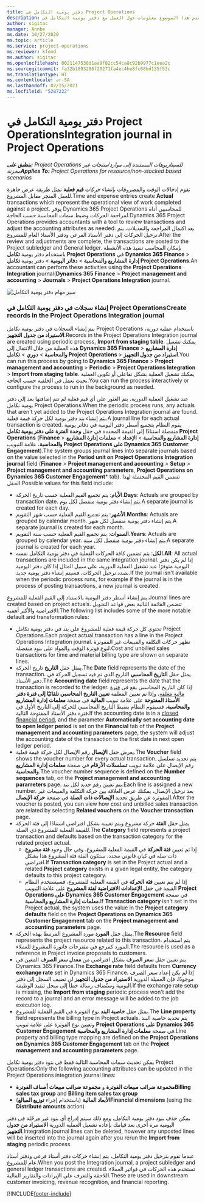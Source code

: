 ```yaml
---
title: دفتر يومية التكامل في Project Operations
description: يقدم هذا الموضوع معلومات حول العمل مع دفتر يومية التكامل في Project Operations.
author: sigitac
manager: Annbe
ms.date: 10/27/2020
ms.topic: article
ms.service: project-operations
ms.reviewer: kfend
ms.author: sigitac
ms.openlocfilehash: 0021147530d1aa9f82cc54ca8c92b9977c1eea2c
ms.sourcegitcommit: fa32b1893286f20271fa4ec4be8fc68bd135f53c
ms.translationtype: HT
ms.contentlocale: ar-SA
ms.lasthandoff: 02/15/2021
ms.locfileid: "5287222"
---
```

# <a name="integration-journal-in-project-operations"></a><span data-ttu-id="9dd32-103">دفتر يومية التكامل في Project Operations</span><span class="sxs-lookup"><span data-stu-id="9dd32-103">Integration journal in Project Operations</span></span>

<span data-ttu-id="9dd32-104">_**ينطبق على:** Project Operations للسيناريوهات المستندة إلى موارد/منتجات غير مخزنة‬_</span><span class="sxs-lookup"><span data-stu-id="9dd32-104">_**Applies To:** Project Operations for resource/non-stocked based scenarios_</span></span>

<span data-ttu-id="9dd32-105">تقوم إدخالات الوقت والمصروفات بإنشاء حركات **قيم فعلية** تمثل طريقة عرض جاهزة للعمل المنجز مقابل المشروع.</span><span class="sxs-lookup"><span data-stu-id="9dd32-105">Time and expense entries create **Actual** transactions which represent the operational view of work completed against a project.</span></span> <span data-ttu-id="9dd32-106">يوفر Dynamics 365 Project Operations للمحاسبين أداة لمراجعة الحركات وضبط سمات المحاسبة حسب الحاجة.</span><span class="sxs-lookup"><span data-stu-id="9dd32-106">Dynamics 365 Project Operations provides accountants with a tool to review transactions and adjust the accounting attributes as needed.</span></span> <span data-ttu-id="9dd32-107">بعد اكتمال المراجعة والتعديلات، يتم ترحيل الحركات إلى دفتر الأستاذ الفرعي ودفتر الأستاذ العام للمشروع.</span><span class="sxs-lookup"><span data-stu-id="9dd32-107">After the review and adjustments are complete, the transactions are posted to the Project subledger and General ledger.</span></span> <span data-ttu-id="9dd32-108">بإمكان المحاسب تنفيذ هذه الأنشطة باستخدام دفتر يومية **تكامل Project Operations** في **Dynamics 365 Finance** > **إدارة المشاريع والمحاسبة** > **دفاتر اليومية** >  دفتر يومية **تكامل Project Operations**.</span><span class="sxs-lookup"><span data-stu-id="9dd32-108">An accountant can perform these activities using the **Project Operations Integration** journal(**Dynamics 365 Finance** > **Project management and accounting** > **Journals** > **Project Operations Integration** journal.</span></span>

![سير مهام دفتر يومية التكامل](./media/IntegrationJournal.png)

### <a name="create-records-in-the-project-operations-integration-journal"></a><span data-ttu-id="9dd32-110">إنشاء سجلات في دفتر يومية التكامل في Project Operations</span><span class="sxs-lookup"><span data-stu-id="9dd32-110">Create records in the Project Operations Integration journal</span></span>

<span data-ttu-id="9dd32-111">يتم إنشاء السجلات في دفتر يومية تكامل Project Operations باستخدام عملية دورية، **الاستيراد من جدول التجهيز**.</span><span class="sxs-lookup"><span data-stu-id="9dd32-111">Records in the Project Operations Integration journal are created using periodic process, **Import from staging table**.</span></span> <span data-ttu-id="9dd32-112">يمكنك تشغيل هذه العملية من خلال الانتقال إلى **Dynamics 365 Finance** > **إدارة المشاريع والمحاسبة** > **دوري** > **تكامل Project Operations** > **استيراد من جدول التجهيز**.</span><span class="sxs-lookup"><span data-stu-id="9dd32-112">You can run this process by going to **Dynamics 365 Finance** > **Project management and accounting** > **Periodic** > **Project Operations Integration** > **Import from staging table**.</span></span> <span data-ttu-id="9dd32-113">يمكنك تشغيل العملية بشكل تفاعلي أو تكوين العملية بحيث تعمل في الخلفية حسب الحاجة.</span><span class="sxs-lookup"><span data-stu-id="9dd32-113">You can run the process interactively or configure the process to run in the background as needed.</span></span>

<span data-ttu-id="9dd32-114">عند تشغيل العملية الدورية، يتم العثور على أي قيم فعلية لم تتم إضافتها بعد إلى دفتر يومية تكامل Project Operations.</span><span class="sxs-lookup"><span data-stu-id="9dd32-114">When the periodic process runs, any actuals that aren't yet added to the Project Operations Integration journal are found.</span></span> <span data-ttu-id="9dd32-115">يتم إنشاء بند دفتر يومية لكل حركة قيمة فعلية.</span><span class="sxs-lookup"><span data-stu-id="9dd32-115">A journal line for each actual transaction is created.</span></span>
<span data-ttu-id="9dd32-116">يقوم النظام بتجميع أسطر دفتر اليومية في دفاتر يومية منفصلة استنادًا إلى القيمة المحددة في حقل **وحدة الفترة على دفتر يومية تكامل Project Operations** (**Finance** > **إدارة المشاريع والمحاسبة** > **الإعداد** > **معلمات إدارة المشاريع والمحاسبة**، علامة التبويب **Project Operations على Dynamics 365 Customer Engagement**).</span><span class="sxs-lookup"><span data-stu-id="9dd32-116">The system groups journal lines into separate journals based on the value selected in the **Period unit on Project Operations Integration journal** field (**Finance** > **Project management and accounting** > **Setup** > **Project management and accounting parameters**, **Project Operations on Dynamics 365 Customer Engagement**\* tab).</span></span> <span data-ttu-id="9dd32-117">تتضمن القيم المحتملة لهذا الحقل:</span><span class="sxs-lookup"><span data-stu-id="9dd32-117">Possible values for this field include:</span></span>

  - <span data-ttu-id="9dd32-118">**الأيام**: يتم تجميع القيم الفعلية حسب تاريخ الحركة.</span><span class="sxs-lookup"><span data-stu-id="9dd32-118">**Days**: Actuals are grouped by transaction date.</span></span> <span data-ttu-id="9dd32-119">يتم إنشاء دفتر يومية منفصل لكل يوم.</span><span class="sxs-lookup"><span data-stu-id="9dd32-119">A separate journal is created for each day.</span></span>
  - <span data-ttu-id="9dd32-120">**الأشهر**: يتم تجميع القيم الفعلية حسب شهر التقويم.</span><span class="sxs-lookup"><span data-stu-id="9dd32-120">**Months**: Actuals are grouped by calendar month.</span></span> <span data-ttu-id="9dd32-121">يتم إنشاء دفتر يومية منفصل لكل شهر.</span><span class="sxs-lookup"><span data-stu-id="9dd32-121">A separate journal is created for each month.</span></span>
  - <span data-ttu-id="9dd32-122">**السنوات**: يتم تجميع القيم الفعلية حسب سنة التقويم.</span><span class="sxs-lookup"><span data-stu-id="9dd32-122">**Years**: Actuals are grouped by calendar year.</span></span> <span data-ttu-id="9dd32-123">يتم إنشاء دفتر يومية منفصل لكل سنة.</span><span class="sxs-lookup"><span data-stu-id="9dd32-123">A separate journal is created for each year.</span></span>
  - <span data-ttu-id="9dd32-124">**الكل**: يتم تضمين كافة الحركات الفعلية في دفتر يومية التكامل نفسه.</span><span class="sxs-lookup"><span data-stu-id="9dd32-124">**All**: All actual transactions are included in the same integration journal.</span></span> <span data-ttu-id="9dd32-125">إذا لم يكن دفتر اليومية متوفرًا عند تشغيل العملية الدورية، على سبيل المثال إذا كان دفتر اليومية بصدد ترحيل الحركات، فسيتم إنشاء دفتر يومية جديد.</span><span class="sxs-lookup"><span data-stu-id="9dd32-125">If the journal isn't available when the periodic process runs, for example if the journal is in the process of posting transactions, a new journal is created.</span></span>

<span data-ttu-id="9dd32-126">يتم إنشاء أسطر دفتر اليومية بالاستناد إلى القيم الفعلية للمشروع.</span><span class="sxs-lookup"><span data-stu-id="9dd32-126">Journal lines are created based on project actuals.</span></span> <span data-ttu-id="9dd32-127">تتضمن القائمة التالية بعض قواعد التحويل الافتراضية والأكثر أهميه:</span><span class="sxs-lookup"><span data-stu-id="9dd32-127">The following list includes some of the more notable default and transformation rules:</span></span>

  - <span data-ttu-id="9dd32-128">تحتوي كل حركة قيمة فعلية للمشروع على بند في دفتر يومية تكامل Project Operations.</span><span class="sxs-lookup"><span data-stu-id="9dd32-128">Each project actual transaction has a line in the Project Operations Integration journal.</span></span> <span data-ttu-id="9dd32-129">تظهر حركات التكلفة والمبيعات غير المفوترة لنوع فوترة الوقت والمواد على بنود منفصلة.</span><span class="sxs-lookup"><span data-stu-id="9dd32-129">Cost and unbilled sales transactions for time and material billing type are shown on separate lines.</span></span>
  - <span data-ttu-id="9dd32-130">يمثل حقل **التاريخ** تاريخ الحركة.</span><span class="sxs-lookup"><span data-stu-id="9dd32-130">The **Date** field represents the date of the transaction.</span></span> <span data-ttu-id="9dd32-131">يمثل حقل **التاريخ المحاسبي** التاريخ الذي تم فيه تسجيل الحركة في دفتر الأستاذ.</span><span class="sxs-lookup"><span data-stu-id="9dd32-131">The **Accounting date** field represents the date that the transaction is recorded to the ledger.</span></span> <span data-ttu-id="9dd32-132">إذا كان التاريخ المحاسبي يقع في [فترة مالية مغلقة](https://docs.microsoft.com/dynamics365/finance/general-ledger/close-general-ledger-at-period-end)، وإذا تم تعيين المعلمة **تعيين التاريخ المحاسبي تلقائيًا إلى فترة دفتر الأستاذ المفتوحة** على علامة تبويب **المالية** في صفحة **معلمات إدارة المشاريع والمحاسبة**، فسيقوم النظام بضبط التاريخ المحاسبي للحركة إلى التاريخ الأول في فترة دفتر الأستاذ المفتوحة التالية.</span><span class="sxs-lookup"><span data-stu-id="9dd32-132">If the accounting date is in a [closed financial period](https://docs.microsoft.com/dynamics365/finance/general-ledger/close-general-ledger-at-period-end), and the parameter **Automatically set accounting date to open ledger period** is set on the **Financial** tab of the **Project management and accounting parameters** page, the system will adjust the accounting date of the transaction to the first date in next open ledger period.</span></span>
  - <span data-ttu-id="9dd32-133">يعرض حقل **الإيصال** رقم الإيصال لكل حركة قيمة فعلية.</span><span class="sxs-lookup"><span data-stu-id="9dd32-133">The **Voucher** field shows the voucher number for every actual transaction.</span></span> <span data-ttu-id="9dd32-134">يتم تحديد تسلسل رقم الإيصال على علامة تبويب **تسلسلات الأرقام** في صفحة **معلمات إدارة المشاريع والمحاسبة**.</span><span class="sxs-lookup"><span data-stu-id="9dd32-134">The voucher number sequence is defined on the **Number sequences** tab, on the **Project management and accounting parameters** page.</span></span> <span data-ttu-id="9dd32-135">يتم تعيين رقم جديد لكل بند.</span><span class="sxs-lookup"><span data-stu-id="9dd32-135">Each line is assigned a new number.</span></span> <span data-ttu-id="9dd32-136">بعد ترحيل الإيصال، يمكنك عرض العلاقة بين حركة التكلفة والمبيعات غير المفوترة عن طريق تحديد **الإيصالات ذات الصلة** في صفحة **حركة الإيصال**.</span><span class="sxs-lookup"><span data-stu-id="9dd32-136">After the voucher is posted, you can view how cost and unbilled sales transaction are related by selecting **Related vouchers** on the **Voucher transaction** page.</span></span>
  - <span data-ttu-id="9dd32-137">يمثل حقل **الفئة** حركة مشروع ويتم تعيينه بشكل افتراضي استنادًا إلى فئة الحركة للقيمة الفعلية للمشروع ذي الصلة.</span><span class="sxs-lookup"><span data-stu-id="9dd32-137">The **Category** field represents a project transaction and defaults based on the transaction category for the related project actual.</span></span>
    - <span data-ttu-id="9dd32-138">إذا تم تعيين **فئة الحركة** في القيمة الفعلية للمشروع، وفي حال وجود **فئة مشروع** ذات صله في كيان قانوني محدد، ستكون الفئة فئة المشروع هذا بشكل افتراضي.</span><span class="sxs-lookup"><span data-stu-id="9dd32-138">If **Transaction category** is set in the Project actual and a related **Project category** exists in a given legal entity, the category defaults to this project category.</span></span>
    - <span data-ttu-id="9dd32-139">إذا لم يتم تعيين **فئة الحركة** في القيمة الفعلية للمشروع، فسيستخدم النظام القيمة في حقل **الإعدادات الافتراضية لفئة المشروع** على علامة التبويب **Project Operations على Dynamics 365 Customer Engagement** في صفحة **معلمات إدارة المشاريع والمحاسبة**.</span><span class="sxs-lookup"><span data-stu-id="9dd32-139">If **Transaction category** isn't set in the Project actual, the system uses the value in the **Project category defaults** field on the **Project Operations on Dynamics 365 Customer Engagement** tab on the **Project management and accounting parameters** page.</span></span>
  - <span data-ttu-id="9dd32-140">يمثل حقل **المورد** مورد المشروع المرتبط بهذه الحركة.</span><span class="sxs-lookup"><span data-stu-id="9dd32-140">The **Resource** field represents the project resource related to this transaction.</span></span> <span data-ttu-id="9dd32-141">يتم استخدام المورد كمرجع في مقترحات فاتورة المشروع للعملاء.</span><span class="sxs-lookup"><span data-stu-id="9dd32-141">The resource is used as a reference in Project invoice proposals to customers.</span></span>
  - <span data-ttu-id="9dd32-142">يتم تعيين حقل **سعر الصرف** بشكل افتراضي من **معدل سعر الصرف** المعين في Dynamics 365 Finance.</span><span class="sxs-lookup"><span data-stu-id="9dd32-142">The **Exchange rate** field defaults from **Currency exchange rate** set in Dynamics 365 Finance.</span></span> <span data-ttu-id="9dd32-143">إذا لم يكن إعداد سعر الصرف موجودًا، فإن العميلة الدورية **الاستيراد من جدول التجهيز** لن تضيف السجل إلى دفتر اليومية وستُضاف رسالة خطأ إلى سجل تنفيذ الوظيفة.</span><span class="sxs-lookup"><span data-stu-id="9dd32-143">If the exchange rate setup is missing, the **Import from staging** periodic process won't add the record to a journal and an error message will be added to the job execution log.</span></span>
  - <span data-ttu-id="9dd32-144">يمثل حقل **خاصية البند** نوع الفوترة في القيم الفعلية للمشروع.</span><span class="sxs-lookup"><span data-stu-id="9dd32-144">The **Line property** field represents the billing type in Project actuals.</span></span> <span data-ttu-id="9dd32-145">يتم تحديد خاصية البند وتعيين نوع الفوترة على علامة تبويب **Project Operations على Dynamics 365 Customer Engagement** في صفحة **معلمات إدارة المشاريع والمحاسبة**.</span><span class="sxs-lookup"><span data-stu-id="9dd32-145">Line property and billing type mapping are defined on the **Project Operations on Dynamics 365 Customer Engagement** tab on the **Project management and accounting parameters** page.</span></span>

<span data-ttu-id="9dd32-146">يمكن تحديث سمات المحاسبة التالية فقط في بنود دفتر يومية تكامل Project Operations:</span><span class="sxs-lookup"><span data-stu-id="9dd32-146">Only the following accounting attributes can be updated in the Project Operations integration journal lines:</span></span>

- <span data-ttu-id="9dd32-147">**مجموعة ضرائب مبيعات الفوترة** و **مجموعة ضرائب مبيعات أصناف الفوترة**</span><span class="sxs-lookup"><span data-stu-id="9dd32-147">**Billing sales tax group** and **Billing item sales tax group**</span></span>
- <span data-ttu-id="9dd32-148">**الأبعاد المالية** (باستخدام إجراء **توزيع المبالغ**)</span><span class="sxs-lookup"><span data-stu-id="9dd32-148">**Financial dimensions** (using the **Distribute amounts** action)</span></span>

<span data-ttu-id="9dd32-149">يمكن حذف بنود دفتر يومية التكامل، ومع ذلك سيتم إدراج أي بنود غير مرحّلة في دفتر اليومية مرة أخرى بعد قيامك بإعادة تشغيل العملية الدورية **الاستيراد من جدول التجهيز**.</span><span class="sxs-lookup"><span data-stu-id="9dd32-149">Integration journal lines can be deleted, however any unposted lines will be inserted into the journal again after you rerun the **Import from staging** periodic process.</span></span>

<span data-ttu-id="9dd32-150">عندما تقوم بترحيل دفتر يومية التكامل، يتم إنشاء حركات دفتر أستاذ فرعي ودفتر أستاذ عام للمشروع.</span><span class="sxs-lookup"><span data-stu-id="9dd32-150">When you post the Integration journal, a project subledger and general ledger transactions are created.</span></span> <span data-ttu-id="9dd32-151">تستخدم هذه الحركات في فواتير العملاء اللاحقة والتعرف على الإيرادات والتقارير المالية.</span><span class="sxs-lookup"><span data-stu-id="9dd32-151">These are used in downstream customer invoicing, revenue recognition, and financial reporting.</span></span>


[!INCLUDE[footer-include](../includes/footer-banner.md)]